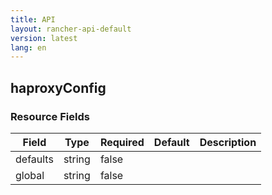 ```yaml
---
title: API
layout: rancher-api-default
version: latest
lang: en
---
```


## haproxyConfig





### Resource Fields

Field | Type | Required | Default | Description
---|---|---|---|---
defaults | string | false |  | 
global | string | false |  | 

